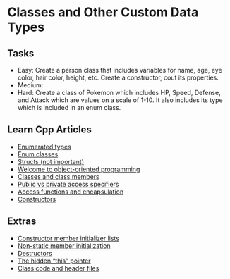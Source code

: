 # Classes and Other Custom Data Types

## Tasks

* Easy: Create a person class that includes variables for name, age, eye color, hair color, height, etc. Create a constructor, cout its properties. 
* Medium: 
* Hard: Create a class of Pokemon which includes HP, Speed, Defense, and Attack which are values on a scale of 1-10. It also includes its type which is included in an enum class. 

## Learn Cpp Articles
* [Enumerated types](http://www.learncpp.com/cpp-tutorial/45-enumerated-types/)
* [Enum classes](http://www.learncpp.com/cpp-tutorial/4-5a-enum-classes/)
* [Structs (not important)](http://www.learncpp.com/cpp-tutorial/47-structs/)
* [Welcome to object-oriented programming](http://www.learncpp.com/cpp-tutorial/81-welcome-to-object-oriented-programming/)
* [Classes and class members](http://www.learncpp.com/cpp-tutorial/82-classes-and-class-members/)
* [Public vs private access specifiers](http://www.learncpp.com/cpp-tutorial/83-public-vs-private-access-specifiers/)
* [Access functions and encapsulation](http://www.learncpp.com/cpp-tutorial/84-access-functions-and-encapsulation/)
* [Constructors](http://www.learncpp.com/cpp-tutorial/85-constructors/)

## Extras

* [Constructor member initializer lists](http://www.learncpp.com/cpp-tutorial/8-5a-constructor-member-initializer-lists/)
* [Non-static member initialization](http://www.learncpp.com/cpp-programming/8-5b-non-static-member-initialization/)
* [Destructors](http://www.learncpp.com/cpp-tutorial/8-7-destructors/)
* [The hidden “this” pointer](http://www.learncpp.com/cpp-tutorial/8-8-the-hidden-this-pointer/)
* [Class code and header files](http://www.learncpp.com/cpp-tutorial/89-class-code-and-header-files/)